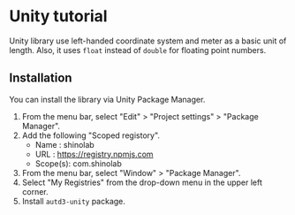 # Unity tutorial

Unity library use left-handed coordinate system and meter as a basic unit of length.
Also, it uses `float` instead of `double` for floating point numbers.

## Installation

You can install the library via Unity Package Manager.

1. From the menu bar, select "Edit" > "Project settings" > "Package Manager".
1. Add the following "Scoped registory".
    - Name    : shinolab
    - URL     : https://registry.npmjs.com
    - Scope(s): com.shinolab
1. From the menu bar, select "Window" > "Package Manager".
1. Select "My Registries" from the drop-down menu in the upper left corner.
1. Install `autd3-unity` package.
